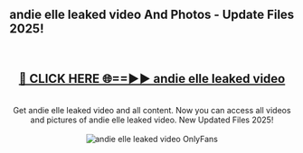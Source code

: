 <h2>andie elle leaked video And Photos - Update Files 2025!</h2>
<br>
<div align="center">
<h2><a href="https://linkcuts.com/hfmhzwbr" rel="nofollow">🔴 CLICK HERE 🌐==►► andie elle leaked video</a></h2>
<br>
Get andie elle leaked video and all content. Now you can access all videos and pictures of andie elle leaked video. New Updated Files 2025!
<br>
<br>
<a href="https://linkcuts.com/hfmhzwbr" rel="nofollow" data-target="animated-image.originalLink"><img src="https://i.ibb.co.com/WyWwxjT/player-gif2.gif" alt="andie elle leaked video OnlyFans" style="max-width: 100%; display: inline-block;" data-target="animated-image.originalImage"></a>
</div>
<br>